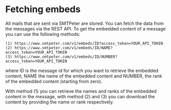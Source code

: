 # Fetching embeds

All mails that are sent via SMTPeter are stored. You can fetch the data
from the messages via the REST API. To get the embedded content of a message
you can use the following methods:

```text
(1) https://www.smtpeter.com/v1/embeds/ID?access_token=YOUR_API_TOKEN
(2) https://www.smtpeter.com/v1/embeds/ID/NAME?access_token=YOUR_API_TOKEN
(3) https://www.smtpeter.com/v1/embeds/ID/NUMBER?access_token=YOUR_API_TOKEN
```
where ID is the message id for which you want to retrieve the embedded content,
NAME the name of the embedded content and NUMBER, the rank of the embedded
content (starting from zero). 

With method (1) you can retrieve the names and ranks of the embedded content
in the message, with method (2) and (3) you can download the content by providing
the name or rank respectively.
